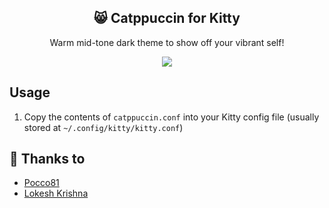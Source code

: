 <p align="center">
  <h2 align="center">😸 Catppuccin for Kitty</h2>
</p>

<p align="center">Warm mid-tone dark theme to show off your vibrant self!</p>

<p align="center">
  <img src="https://raw.githubusercontent.com/catppuccin/kitty/main/assets/ss.png"/>
</p>

## Usage

1. Copy the contents of `catppuccin.conf` into your Kitty config file (usually stored at `~/.config/kitty/kitty.conf`)

## 💝 Thanks to

- [Pocco81](https://github.com/Pocco81)
- [Lokesh Krishna](https://github.com/lokesh-krishna)
